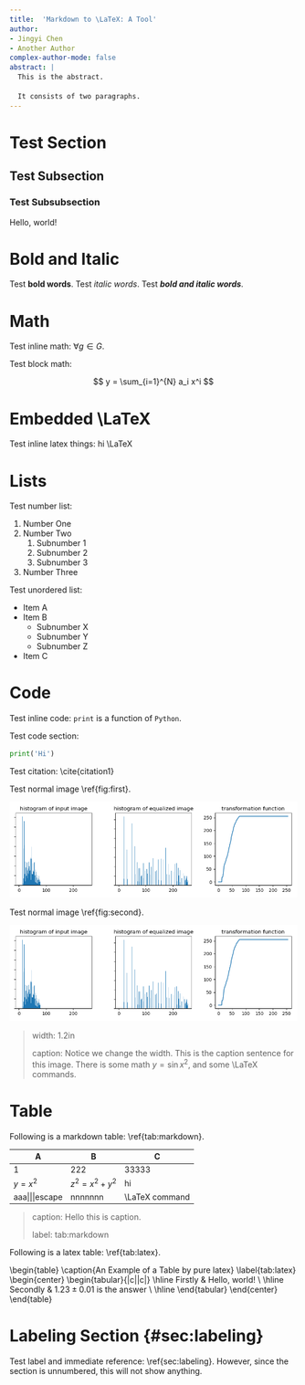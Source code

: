 ```yaml
---
title:  'Markdown to \LaTeX: A Tool'
author:
- Jingyi Chen
- Another Author
complex-author-mode: false
abstract: |
  This is the abstract.

  It consists of two paragraphs.
---
```


# Test Section

## Test Subsection

### Test Subsubsection

Hello, world!

# Bold and Italic

Test **bold words**. Test *italic words*. Test ***bold and italic words***. 

# Math

Test inline math: $\forall g \in G$.

Test block math:

$$
y = \sum_{i=1}^{N} a_i x^i
$$

# Embedded \LaTeX

Test inline latex things: hi \LaTeX

# Lists

Test number list:

1. Number One
2. Number Two
    1. Subnumber 1
    2. Subnumber 2
    3. Subnumber 3
3. Number Three

Test unordered list:

* Item A
* Item B
    * Subnumber X
    * Subnumber Y
    * Subnumber Z
* Item C

# Code

Test inline code: `print` is a function of `Python`.

Test code section:

```python
print('Hi')
```

Test citation: \cite{citation1}

Test normal image \ref{fig:first}.

![](../images/first.png)

Test normal image \ref{fig:second}.

![](../images/second.png)

> width: 1.2in
> 
> caption: Notice we change the width.
> This is the caption sentence for this image.
> There is some math $y=\sin x^2$, and some \LaTeX commands.
> 


# Table

Following is a markdown table: \ref{tab:markdown}.

| A               | B             | C              |
| --------------- | ------------- | -------------- |
| 1               | 222           | 33333          |
| $y=x^2$         | $z^2=x^2+y^2$ | hi             |
| aaa\|\|\|escape | nnnnnnn       | \LaTeX command |

> caption: Hello this is caption.
>
> label: tab:markdown

Following is a latex table: \ref{tab:latex}.

\begin{table}
\caption{An Example of a Table by pure latex}
\label{tab:latex}
\begin{center}
\begin{tabular}{|c||c|}
\hline
Firstly & Hello, world! \\
\hline
Secondly & $1.23 \pm 0.01$ is the answer \\
\hline
\end{tabular}
\end{center}
\end{table}

# Labeling Section {#sec:labeling}

Test label and immediate reference: \ref{sec:labeling}.
However, since the section is unnumbered, this will not show anything.

